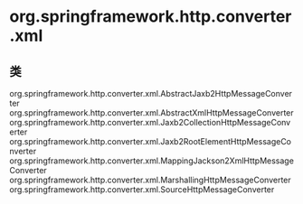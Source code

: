 # org.springframework.http.converter.xml

## 类

org.springframework.http.converter.xml.AbstractJaxb2HttpMessageConverter<T>
org.springframework.http.converter.xml.AbstractXmlHttpMessageConverter<T>
org.springframework.http.converter.xml.Jaxb2CollectionHttpMessageConverter<T extends Collection>
org.springframework.http.converter.xml.Jaxb2RootElementHttpMessageConverter
org.springframework.http.converter.xml.MappingJackson2XmlHttpMessageConverter
org.springframework.http.converter.xml.MarshallingHttpMessageConverter
org.springframework.http.converter.xml.SourceHttpMessageConverter<T extends Source>




